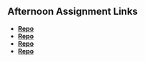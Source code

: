 ## Afternoon Assignment Links

* **[Repo](https://github.com/EwanStubblefield-Allen/Vue-Playground)**
* **[Repo](https://github.com/EwanStubblefield-Allen/Gifted-Re-Vued)**
* **[Repo](https://github.com/EwanStubbefield-Allen/<ASSIGNMENT_REPO>)**
* **[Repo](https://github.com/EwanStubbefield-Allen/<ASSIGNMENT_REPO>)**
